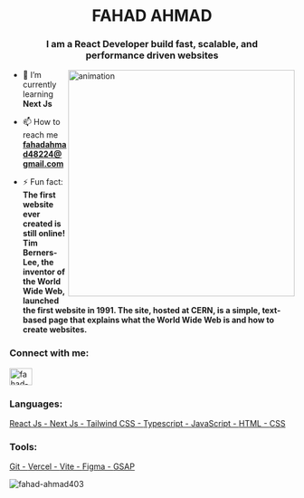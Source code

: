 <h1 align="center">FAHAD AHMAD</h1>
<h3 align="center">I am a React Developer build fast, scalable, and <br> performance driven websites</h3>

<img align="right" width="400px" src="https://cdn.dribbble.com/users/1059583/screenshots/4171367/coding-freak.gif" alt="animation">

- 🌱 I’m currently learning **Next Js**

- 📫 How to reach me **fahadahmad48224@gmail.com**

- ⚡ Fun fact: **The first website ever created is still online! Tim Berners-Lee, the inventor of the World Wide Web, launched the first website in 1991. The site, hosted at CERN, is a simple, text-based page that explains what the World Wide Web is and how to create websites.**

<h3 align="left">Connect with me:</h3>
<p align="left">
<a href="https://linkedin.com/in/fahad-ahmad-246477302" target="blank"><img align="center" src="https://raw.githubusercontent.com/rahuldkjain/github-profile-readme-generator/master/src/images/icons/Social/linked-in-alt.svg" alt="fahad-ahmad-246477302" height="30" width="40" /></a>
</p>

  <p align="left">
  <h3>Languages:</h3>
  <a href="https://react.dev/" target="_blank" rel="noreferrer">
    React Js -
  </a>
  <a href="https://nextjs.org/" target="_blank" rel="noreferrer">
    Next Js -
  </a>
  <a href="https://tailwindcss.com/" target="_blank" rel="noreferrer">
    Tailwind CSS -
  </a>
  <a href="https://www.typescriptlang.org/" target="_blank" rel="noreferrer">
    Typescript -
  </a>
  <a href="https://www.w3schools.com/js/" target="_blank" rel="noreferrer">
    JavaScript -
  </a>
  <a href="https://www.w3schools.com/html/" target="_blank" rel="noreferrer">
    HTML -
  </a>
  <a href="https://www.w3schools.com/css/" target="_blank" rel="noreferrer">
    CSS
  </a>
  <h3>Tools:</h3>
  <a href="https://git-scm.com/" target="_blank" rel="noreferrer">
    Git -
  </a>
  <a href="https://vercel.com/" target="_blank" rel="noreferrer">
    Vercel -
  </a>
  <a href="https://vite.dev/" target="_blank" rel="noreferrer">
    Vite -
  </a>
  <a href="https://www.figma.com/" target="_blank" rel="noreferrer">
    Figma -
  </a>
  <a href="https://gsap.com/" target="_blank" rel="noreferrer">
    GSAP
  </a>
  </p>

<p><img align="center" src="https://github-readme-streak-stats.herokuapp.com/?user=fahad-ahmad403&" alt="fahad-ahmad403" /></p>
